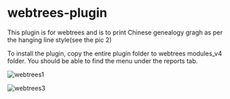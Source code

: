 # webtrees-plugin
This plugin is for webtrees and is to print Chinese genealogy gragh as per the hanging line style(see the pic 2)

To install the plugin, copy the entire plugin folder to webtrees modules_v4 folder. You should be able to find the menu under the reports tab.

![webtrees1](https://user-images.githubusercontent.com/32056680/150491664-e94322b2-d597-47af-ac21-82efc979a55f.png)

![webtrees3](https://user-images.githubusercontent.com/32056680/150491694-6a12f750-4908-4dba-9ba6-46b79c1317b9.png)
